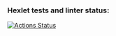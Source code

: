 ### Hexlet tests and linter status:
[![Actions Status](https://github.com/andr-novikov/frontend-project-lvl2/workflows/hexlet-check/badge.svg)](https://github.com/andr-novikov/frontend-project-lvl2/actions)